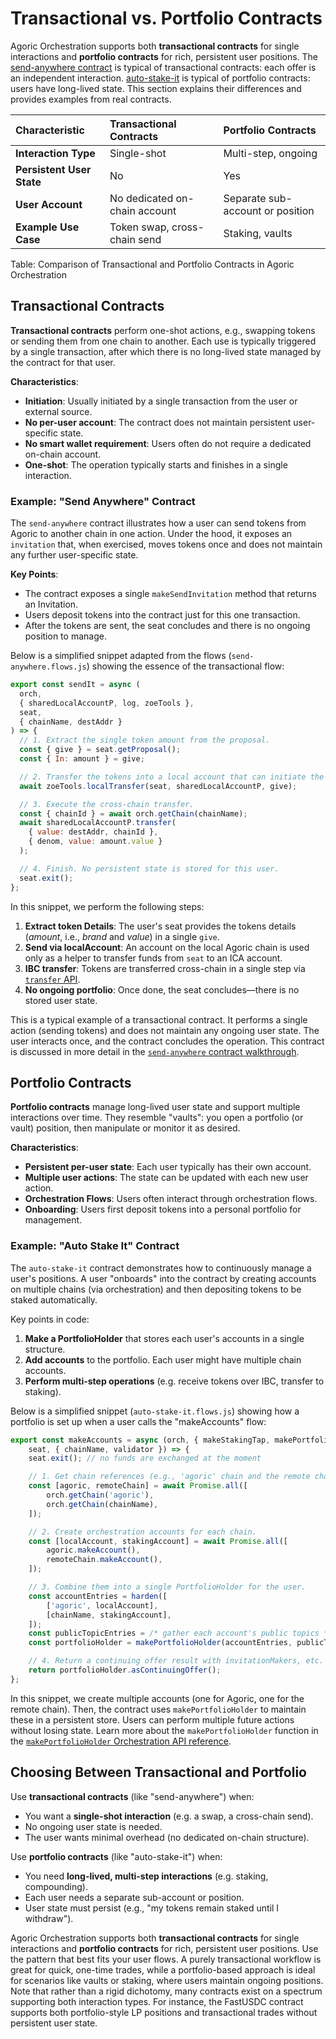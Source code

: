 # Transactional vs. Portfolio Contracts

Agoric Orchestration supports both **transactional contracts** for single interactions and
**portfolio contracts** for rich, persistent user positions. The [send-anywhere contract](./contract-walkthroughs/send-anywhere)
is typical of transactional contracts: each offer is an independent interaction.
[auto-stake-it](https://github.com/Agoric/agoric-sdk/blob/master/packages/orchestration/src/examples/auto-stake-it.contract.js) is typical of portfolio contracts: users have long-lived state.
This section explains their differences and provides examples from real contracts.

| **Characteristic**        | **Transactional Contracts**   | **Portfolio Contracts**          |
| :------------------------ | :---------------------------- | :------------------------------- |
| **Interaction Type**      | Single-shot                   | Multi-step, ongoing              |
| **Persistent User State** | No                            | Yes                              |
| **User Account**          | No dedicated on-chain account | Separate sub-account or position |
| **Example Use Case**      | Token swap, cross-chain send  | Staking, vaults                  |

Table: Comparison of Transactional and Portfolio Contracts in Agoric Orchestration

## Transactional Contracts

**Transactional contracts** perform one-shot actions, e.g., swapping tokens or sending them from one
chain to another. Each use is typically triggered by a single transaction, after which there is no
long-lived state managed by the contract for that user.

**Characteristics**:

- **Initiation**: Usually initiated by a single transaction from the user or external source.
- **No per-user account**: The contract does not maintain persistent user-specific state.
- **No smart wallet requirement**: Users often do not require a dedicated on-chain account.
- **One-shot**: The operation typically starts and finishes in a single interaction.

### Example: "Send Anywhere" Contract

The `send-anywhere` contract illustrates how a user can send tokens from Agoric to another chain in
one action. Under the hood, it exposes an `invitation` that, when exercised, moves tokens once and
does not maintain any further user-specific state.

**Key Points**:

- The contract exposes a single `makeSendInvitation` method that returns an Invitation.
- Users deposit tokens into the contract just for this one transaction.
- After the tokens are sent, the seat concludes and there is no ongoing position to manage.

Below is a simplified snippet adapted from the flows (`send-anywhere.flows.js`) showing the essence
of the transactional flow:

```js
export const sendIt = async (
  orch,
  { sharedLocalAccountP, log, zoeTools },
  seat,
  { chainName, destAddr }
) => {
  // 1. Extract the single token amount from the proposal.
  const { give } = seat.getProposal();
  const { In: amount } = give;

  // 2. Transfer the tokens into a local account that can initiate the IBC transfer.
  await zoeTools.localTransfer(seat, sharedLocalAccountP, give);

  // 3. Execute the cross-chain transfer.
  const { chainId } = await orch.getChain(chainName);
  await sharedLocalAccountP.transfer(
    { value: destAddr, chainId },
    { denom, value: amount.value }
  );

  // 4. Finish. No persistent state is stored for this user.
  seat.exit();
};
```

In this snippet, we perform the following steps:

1. **Extract token Details**: The user's seat provides the tokens details (_amount_, i.e., _brand_ and _value_) in a single `give`.
2. **Send via localAccount**: An account on the local Agoric chain is used only as a helper to transfer funds from `seat` to an ICA account.
3. **IBC transfer**: Tokens are transferred cross-chain in a single step via [`transfer` API](/guides/orchestration/key-concepts#funds-transfer).
4. **No ongoing portfolio**: Once done, the seat concludes—there is no stored user state.

This is a typical example of a transactional contract. It performs a single
action (sending tokens) and does not maintain any ongoing user state. The user interacts once, and
the contract concludes the operation. This contract is discussed in more detail in the
[`send-anywhere` contract walkthrough](/guides/orchestration/contract-walkthroughs/send-anywhere).

## Portfolio Contracts

**Portfolio contracts** manage long-lived user state and support multiple interactions over time.
They resemble "vaults": you open a portfolio (or vault) position, then manipulate or monitor it as
desired.

**Characteristics**:

- **Persistent per-user state**: Each user typically has their own account.
- **Multiple user actions**: The state can be updated with each new user action.
- **Orchestration Flows**: Users often interact through orchestration flows.
- **Onboarding**: Users first deposit tokens into a personal portfolio for management.

### Example: "Auto Stake It" Contract

The `auto-stake-it` contract demonstrates how to continuously manage a user's positions. A user
"onboards" into the contract by creating accounts on multiple chains (via orchestration) and then
depositing tokens to be staked automatically.

Key points in code:

1. **Make a PortfolioHolder** that stores each user's accounts in a single structure.
2. **Add accounts** to the portfolio. Each user might have multiple chain accounts.
3. **Perform multi-step operations** (e.g. receive tokens over IBC, transfer to staking).

Below is a simplified snippet (`auto-stake-it.flows.js`) showing how a portfolio is set up when a
user calls the "makeAccounts" flow:

```js
export const makeAccounts = async (orch, { makeStakingTap, makePortfolioHolder, chainHub },
    seat, { chainName, validator }) => {
    seat.exit(); // no funds are exchanged at the moment

    // 1. Get chain references (e.g., 'agoric' chain and the remote chain).
    const [agoric, remoteChain] = await Promise.all([
        orch.getChain('agoric'),
        orch.getChain(chainName),
    ]);

    // 2. Create orchestration accounts for each chain.
    const [localAccount, stakingAccount] = await Promise.all([
        agoric.makeAccount(),
        remoteChain.makeAccount(),
    ]);

    // 3. Combine them into a single PortfolioHolder for the user.
    const accountEntries = harden([
        ['agoric', localAccount],
        [chainName, stakingAccount],
    ]);
    const publicTopicEntries = /* gather each account's public topics */;
    const portfolioHolder = makePortfolioHolder(accountEntries, publicTopicEntries);

    // 4. Return a continuing offer result with invitationMakers, etc.
    return portfolioHolder.asContinuingOffer();
};
```

In this snippet, we create multiple accounts (one for Agoric, one for the remote chain).
Then, the contract uses `makePortfolioHolder` to maintain these in a persistent store.
Users can perform multiple future actions without losing state. Learn more about the
`makePortfolioHolder` function in the [`makePortfolioHolder` Orchestration API reference](https://agoric-sdk.pages.dev/funcs/_agoric_orchestration.preparePortfolioHolder).

## Choosing Between Transactional and Portfolio

Use **transactional contracts** (like "send-anywhere") when:

- You want a **single-shot interaction** (e.g. a swap, a cross-chain send).
- No ongoing user state is needed.
- The user wants minimal overhead (no dedicated on-chain structure).

Use **portfolio contracts** (like "auto-stake-it") when:

- You need **long-lived, multi-step interactions** (e.g. staking, compounding).
- Each user needs a separate sub-account or position.
- User state must persist (e.g., "my tokens remain staked until I withdraw").

Agoric Orchestration supports both **transactional contracts** for single interactions and
**portfolio contracts** for rich, persistent user positions. Use the pattern that best fits
your user flows. A purely transactional workflow is great for quick, one-time trades, while
a portfolio-based approach is ideal for scenarios like vaults or staking, where users
maintain ongoing positions. Note that rather than a rigid dichotomy, many contracts exist on a
spectrum supporting both interaction types. For instance, the FastUSDC contract supports both
portfolio-style LP positions and transactional trades without persistent user state.
